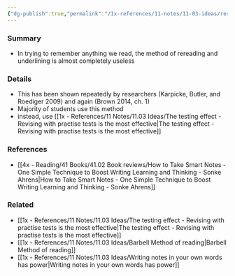 ```yaml
---
{"dg-publish":true,"permalink":"/1x-references/11-notes/11-03-ideas/rereading-and-underlining-is-useless/","title":"Rereading and underlining is useless"}
---
```



### Summary
- In trying to remember anything we read, the method of rereading and underlining is almost completely useless

### Details
- This has been shown repeatedly by researchers (Karpicke, Butler, and Roediger 2009) and again (Brown 2014, ch. 1)
- Majority of students use this method
- instead, use [[1x - References/11 Notes/11.03 Ideas/The testing effect - Revising with practise tests is the most effective\|The testing effect - Revising with practise tests is the most effective]]

### References
- [[4x - Reading/41 Books/41.02 Book reviews/How to Take Smart Notes - One Simple Technique to Boost Writing Learning and Thinking - Sonke Ahrens\|How to Take Smart Notes - One Simple Technique to Boost Writing Learning and Thinking - Sonke Ahrens]]

### Related
- [[1x - References/11 Notes/11.03 Ideas/The testing effect - Revising with practise tests is the most effective\|The testing effect - Revising with practise tests is the most effective]]
- [[1x - References/11 Notes/11.03 Ideas/Barbell Method of reading\|Barbell Method of reading]]
- [[1x - References/11 Notes/11.03 Ideas/Writing notes in your own words has power\|Writing notes in your own words has power]]